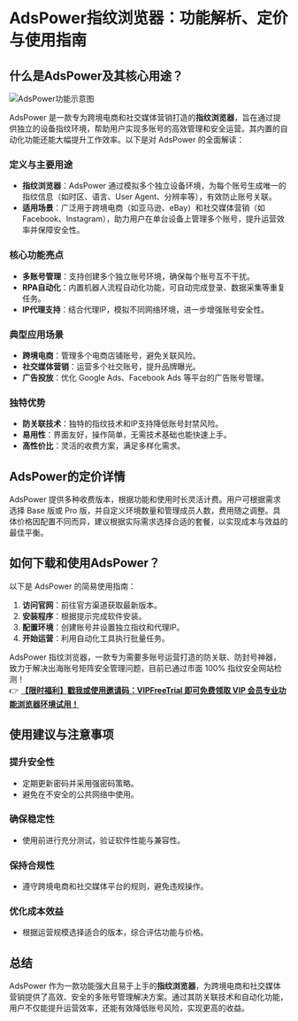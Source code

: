 # AdsPower指纹浏览器：功能解析、定价与使用指南

## 什么是AdsPower及其核心用途？

![AdsPower功能示意图](https://198301.xyz/img/8542598421747360.webp)

AdsPower 是一款专为跨境电商和社交媒体营销打造的**指纹浏览器**，旨在通过提供独立的设备指纹环境，帮助用户实现多账号的高效管理和安全运营。其内置的自动化功能还能大幅提升工作效率。以下是对 AdsPower 的全面解读：

### 定义与主要用途
- **指纹浏览器**：AdsPower 通过模拟多个独立设备环境，为每个账号生成唯一的指纹信息（如时区、语言、User Agent、分辨率等），有效防止账号关联。
- **适用场景**：广泛用于跨境电商（如亚马逊、eBay）和社交媒体营销（如 Facebook、Instagram），助力用户在单台设备上管理多个账号，提升运营效率并保障安全性。

### 核心功能亮点
- **多账号管理**：支持创建多个独立账号环境，确保每个账号互不干扰。
- **RPA自动化**：内置机器人流程自动化功能，可自动完成登录、数据采集等重复任务。
- **IP代理支持**：结合代理IP，模拟不同网络环境，进一步增强账号安全性。

### 典型应用场景
- **跨境电商**：管理多个电商店铺账号，避免关联风险。
- **社交媒体营销**：运营多个社交账号，提升品牌曝光。
- **广告投放**：优化 Google Ads、Facebook Ads 等平台的广告账号管理。

### 独特优势
- **防关联技术**：独特的指纹技术和IP支持降低账号封禁风险。
- **易用性**：界面友好，操作简单，无需技术基础也能快速上手。
- **高性价比**：灵活的收费方案，满足多样化需求。

## AdsPower的定价详情

AdsPower 提供多种收费版本，根据功能和使用时长灵活计费。用户可根据需求选择 Base 版或 Pro 版，并自定义环境数量和管理成员人数，费用随之调整。具体价格因配置不同而异，建议根据实际需求选择合适的套餐，以实现成本与效益的最佳平衡。

## 如何下载和使用AdsPower？

以下是 AdsPower 的简易使用指南：
1. **访问官网**：前往官方渠道获取最新版本。
2. **安装程序**：根据提示完成软件安装。
3. **配置环境**：创建账号并设置独立指纹和代理IP。
4. **开始运营**：利用自动化工具执行批量任务。

AdsPower 指纹浏览器，一款专为需要多账号运营打造的防关联、防封号神器，致力于解决出海账号矩阵安全管理问题，目前已通过市面 100% 指纹安全网站检测！  
👉 [**【限时福利】戳我或使用邀请码：VIPFreeTrial 即可免费领取 VIP 会员专业功能浏览器环境试用！**](https://bit.ly/adspower_free)

## 使用建议与注意事项

### 提升安全性
- 定期更新密码并采用强密码策略。
- 避免在不安全的公共网络中使用。

### 确保稳定性
- 使用前进行充分测试，验证软件性能与兼容性。

### 保持合规性
- 遵守跨境电商和社交媒体平台的规则，避免违规操作。

### 优化成本效益
- 根据运营规模选择适合的版本，综合评估功能与价格。

## 总结

AdsPower 作为一款功能强大且易于上手的**指纹浏览器**，为跨境电商和社交媒体营销提供了高效、安全的多账号管理解决方案。通过其防关联技术和自动化功能，用户不仅能提升运营效率，还能有效降低账号风险，实现更高的收益。